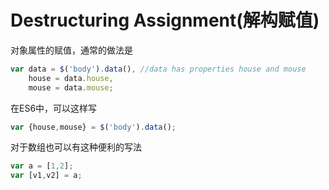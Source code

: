 # Destructuring Assignment(解构赋值)

对象属性的赋值，通常的做法是

```javascript
var data = $('body').data(), //data has properties house and mouse
    house = data.house,
    mouse = data.mouse;
```

在ES6中，可以这样写

```javascript
var {house,mouse} = $('body').data();
```

对于数组也可以有这种便利的写法

```javascript
var a = [1,2];
var [v1,v2] = a;
```
